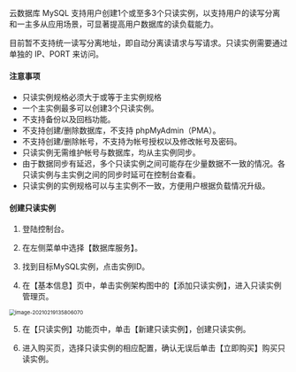 云数据库 MySQL 支持用户创建1个或至多3个只读实例，以支持用户的读写分离和一主多从应用场景，可显著提高用户数据库的读负载能力。

目前暂不支持统一读写分离地址，即自动分离读请求与写请求。只读实例需要通过单独的 IP、PORT 来访问。

#### 注意事项

- 只读实例规格必须大于或等于主实例规格
- 一个主实例最多可以创建3个只读实例。
- 不支持备份以及回档功能。
- 不支持创建/删除数据库，不支持 phpMyAdmin（PMA）。
- 不支持创建/删除帐号，不支持为帐号授权以及修改帐号及密码。
- 只读实例无需维护帐号与数据库，均从主实例同步。
- 由于数据同步有延迟，多个只读实例之间可能存在少量数据不一致的情况。各只读实例与主实例之间的同步时延可在控制台查看。
- 只读实例的实例规格可以与主实例不一致，方便用户根据负载情况升级。

#### 创建只读实例

1. 登陆控制台。

2. 在左侧菜单中选择【数据库服务】。

3. 找到目标MySQL实例，点击实例ID。

4. 在【基本信息】页中，单击实例架构图中的【添加只读实例】，进入只读实例管理页。

<img src="https://i.loli.net/2021/02/19/WsxDeqdSjGBwZya.png" alt="image-20210219135806070" style="zoom: 67%;" />                      

5. 在【只读实例】功能页中，单击【新建只读实例】，创建只读实例。

6. 进入购买页，选择只读实例的相应配置，确认无误后单击【立即购买】购买只读实例。

 